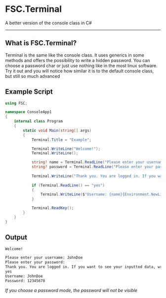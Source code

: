 # FSC.Terminal
 A better version of the console class in C#

---

## What is FSC.Terminal?
Terminal is the same like the console class. It uses generics in some methods and offers the possibility to write a hidden password.
You can choose a password char or just use nothing like in the most linux software. Try it out and you will notice how similar it is to the default console class, but still so much advanced

## Example Script
```cs
using FSC;

namespace ConsoleApp1
{
    internal class Program
    {
        static void Main(string[] args)
        {
            Terminal.Title = "Example";

            Terminal.WriteLine("Welcome!");
            Terminal.WriteLine();

            string? name = Terminal.ReadLine("Please enter your username: ");
            string? password = Terminal.ReadLine("Please enter your password: ", TerminalPasswordMode.Hide);
            
            Terminal.WriteLine("Thank you. You are logged in. If you want to see your inputted data, write yes");
            
            if (Terminal.ReadLine() == "yes")
            {
                Terminal.WriteLine($"Username: {name}{Environment.NewLine}Password: {password}");
            }

            Terminal.ReadKey();
        }
    }
}
```

## Output
```cmd
Welcome!

Please enter your username: JohnDoe
Please enter your password:
Thank you. You are logged in. If you want to see your inputted data, write yes
yes
Username: JohnDoe
Password: 12345678
```

_If you choose a password mode, the password will not be visible_
